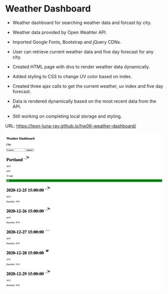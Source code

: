 # Weather Dashboard

* Weather dashboard for searching weather data and forcast by city.

* Weather data provided by Open Weahter API. 

* Imported Google Fonts, Bootstrap and jQuery CDNs.

* User can retrieve current weather data and five day forecast for any city.

* Created HTML page with divs to render weather data dynamically.

* Added styling to CSS to change UV color based on index.

* Created three ajax calls to get the current weather, uv index and five day forecast.

* Data is rendered dynamically based on the most recent data from the API.

* Still working on completing local storage and styling.


URL: https://leon-luna-ray.github.io/hw06-weather-dashboard/

![Screenshot](https://github.com/leon-luna-ray/hw06-weather-dashboard/blob/main/assets/images/screencapture-127-0-0-1-5500-homework-hw06-weather-dashboard-2020-12-24-21_12_11.png)

